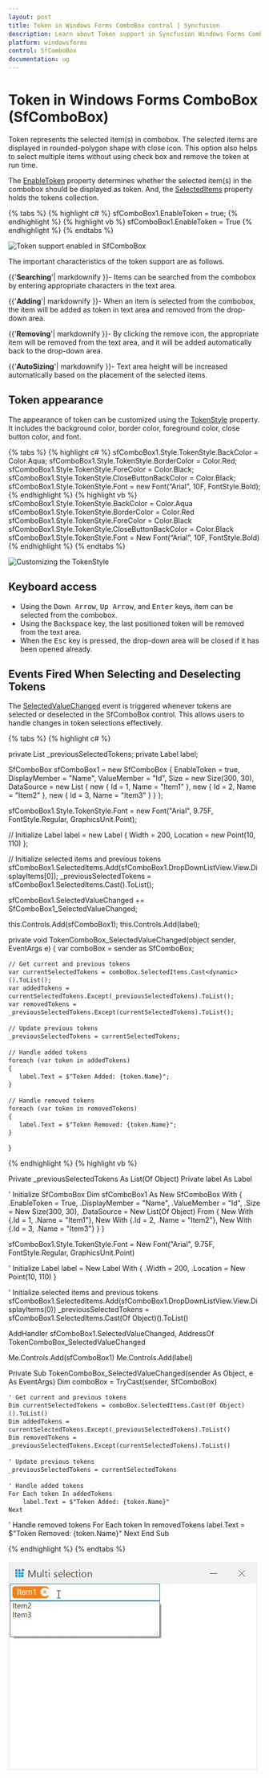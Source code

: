 ```yaml
---
layout: post
title: Token in Windows Forms ComboBox control | Syncfusion
description: Learn about Token support in Syncfusion Windows Forms ComboBox (SfComboBox) control and more details.
platform: windowsforms
control: SfComboBox
documentation: ug
---
```


# Token in Windows Forms ComboBox (SfComboBox)

Token represents the selected item(s) in combobox. The selected items are displayed in rounded-polygon shape with close icon. This option also helps to select multiple items without using check box and remove the token at run time. 

The [EnableToken](https://help.syncfusion.com/cr/windowsforms/Syncfusion.WinForms.ListView.SfComboBox.html#Syncfusion_WinForms_ListView_SfComboBox_EnableToken) property determines whether the selected item(s) in the combobox should be displayed as token. And, the [SelectedItems](https://help.syncfusion.com/cr/windowsforms/Syncfusion.WinForms.ListView.SfComboBox.html#Syncfusion_WinForms_ListView_SfComboBox_SelectedItems) property holds the tokens collection.

{% tabs %}
{% highlight c# %}
sfComboBox1.EnableToken = true;
{% endhighlight %}
{% highlight vb %}
sfComboBox1.EnableToken = True
{% endhighlight %}
{% endtabs %}

![Token support enabled in SfComboBox](Token_images/Token_img1.png)

The important characteristics of the token support are as follows.

{{'**Searching**'| markdownify }}- Items can be searched from the combobox by entering appropriate characters in the text area.

{{'**Adding**'| markdownify }}- When an item is selected from the combobox, the item will be added as token in text area and removed from the drop-down area. 

{{'**Removing**'| markdownify }}- By clicking the remove icon, the appropriate item will be removed from the text area, and it will be added automatically back to the drop-down area.

{{'**AutoSizing**'| markdownify }}- Text area height will be increased automatically based on the placement of the selected items.

## Token appearance

The appearance of token can be customized using the [TokenStyle](https://help.syncfusion.com/cr/windowsforms/Syncfusion.WinForms.ListView.Styles.ComboBoxVisualStyle.html#Syncfusion_WinForms_ListView_Styles_ComboBoxVisualStyle_TokenStyle) property. It includes the background color, border color, foreground color, close button color, and font.

{% tabs %}
{% highlight c# %}
sfComboBox1.Style.TokenStyle.BackColor = Color.Aqua;
sfComboBox1.Style.TokenStyle.BorderColor = Color.Red;
sfComboBox1.Style.TokenStyle.ForeColor = Color.Black;
sfComboBox1.Style.TokenStyle.CloseButtonBackColor = Color.Black;
sfComboBox1.Style.TokenStyle.Font = new Font(“Arial”, 10F, FontStyle.Bold);
{% endhighlight %}
{% highlight vb %}
sfComboBox1.Style.TokenStyle.BackColor = Color.Aqua
sfComboBox1.Style.TokenStyle.BorderColor = Color.Red
sfComboBox1.Style.TokenStyle.ForeColor = Color.Black
sfComboBox1.Style.TokenStyle.CloseButtonBackColor = Color.Black
sfComboBox1.Style.TokenStyle.Font = New Font(“Arial”, 10F, FontStyle.Bold)
{% endhighlight %}
{% endtabs %}

![Customizing the TokenStyle](Token_images/Token_img2.png)

## Keyboard access

* Using the <kbd>Down Arrow</kbd>, <kbd>Up Arrow</kbd>, and <kbd>Enter</kbd> keys, item can be selected from the combobox.
* Using the <kbd>Backspace</kbd> key, the last positioned token will be removed from the text area.
* When the <kbd>Esc</kbd> key is pressed, the drop-down area will be closed if it has been opened already. 

## Events Fired When Selecting and Deselecting Tokens 

The [SelectedValueChanged]((https://help.syncfusion.com/cr/windowsforms/Syncfusion.WinForms.ListView.SfComboBox.html#Syncfusion_WinForms_ListView_SfComboBox_SelectedValueChanged)) event is triggered whenever tokens are selected or deselected in the SfComboBox control. This allows users to handle changes in token selections effectively.

{% tabs %}
{% highlight c# %}

private List<object> _previousSelectedTokens; 
private Label label;  

SfComboBox sfComboBox1 = new SfComboBox
{
    EnableToken = true,
    DisplayMember = "Name",
    ValueMember = "Id",
    Size = new Size(300, 30),
    DataSource = new List<dynamic>
   {
    new { Id = 1, Name = "Item1" },
    new { Id = 2, Name = "Item2" },
    new { Id = 3, Name = "Item3" }
   }
};

sfComboBox1.Style.TokenStyle.Font = new Font("Arial", 9.75F, FontStyle.Regular, GraphicsUnit.Point);

// Initialize Label
label = new Label
{
    Width = 200,
    Location = new Point(10, 110)
};

// Initialize selected items and previous tokens
sfComboBox1.SelectedItems.Add(sfComboBox1.DropDownListView.View.DisplayItems[0]);
_previousSelectedTokens = sfComboBox1.SelectedItems.Cast<dynamic>().ToList();

sfComboBox1.SelectedValueChanged += SfComboBox1_SelectedValueChanged;

this.Controls.Add(sfComboBox1);
this.Controls.Add(label);

private void TokenComboBox_SelectedValueChanged(object sender, EventArgs e)
{
    var comboBox = sender as SfComboBox;

    // Get current and previous tokens
    var currentSelectedTokens = comboBox.SelectedItems.Cast<dynamic>().ToList();
    var addedTokens = currentSelectedTokens.Except(_previousSelectedTokens).ToList();
    var removedTokens = _previousSelectedTokens.Except(currentSelectedTokens).ToList();

    // Update previous tokens
    _previousSelectedTokens = currentSelectedTokens;

    // Handle added tokens
    foreach (var token in addedTokens)
    {
       label.Text = $"Token Added: {token.Name}";
    }

    // Handle removed tokens
    foreach (var token in removedTokens)
    {
       label.Text = $"Token Removed: {token.Name}";
    }
}

{% endhighlight %}
{% highlight vb %}

Private _previousSelectedTokens As List(Of Object)
Private label As Label

' Initialize SfComboBox
Dim sfComboBox1 As New SfComboBox With {
    .EnableToken = True,
    .DisplayMember = "Name",
    .ValueMember = "Id",
    .Size = New Size(300, 30),
    .DataSource = New List(Of Object) From {
        New With {.Id = 1, .Name = "Item1"},
        New With {.Id = 2, .Name = "Item2"},
        New With {.Id = 3, .Name = "Item3"}
    }
}

sfComboBox1.Style.TokenStyle.Font = New Font("Arial", 9.75F, FontStyle.Regular, GraphicsUnit.Point)

' Initialize Label
label = New Label With {
    .Width = 200,
    .Location = New Point(10, 110)
}

' Initialize selected items and previous tokens
sfComboBox1.SelectedItems.Add(sfComboBox1.DropDownListView.View.DisplayItems(0))
_previousSelectedTokens = sfComboBox1.SelectedItems.Cast(Of Object)().ToList()

AddHandler sfComboBox1.SelectedValueChanged, AddressOf TokenComboBox_SelectedValueChanged

Me.Controls.Add(sfComboBox1)
Me.Controls.Add(label)


Private Sub TokenComboBox_SelectedValueChanged(sender As Object, e As EventArgs)
    Dim comboBox = TryCast(sender, SfComboBox)

    ' Get current and previous tokens
    Dim currentSelectedTokens = comboBox.SelectedItems.Cast(Of Object)().ToList()
    Dim addedTokens = currentSelectedTokens.Except(_previousSelectedTokens).ToList()
    Dim removedTokens = _previousSelectedTokens.Except(currentSelectedTokens).ToList()

    ' Update previous tokens
    _previousSelectedTokens = currentSelectedTokens

    ' Handle added tokens
    For Each token In addedTokens
        label.Text = $"Token Added: {token.Name}"
    Next

   ' Handle removed tokens
    For Each token In removedTokens
        label.Text = $"Token Removed: {token.Name}"
    Next
End Sub

{% endhighlight %}
{% endtabs %}

![Event Triggered on Token Selection or Deselection](Token_images/Token_Event.gif)